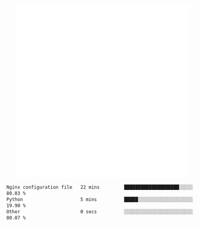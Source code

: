 <div align="center">
    <a href="https://konst.fish">
        <img src="https://raw.githubusercontent.com/konstfish/konstfish/master/fish.svg" alt="Logo" width="450"/>
    </a>
</div>

<!--START_SECTION:waka-->
```text
Nginx configuration file   22 mins         ████████████████████░░░░░   80.03 % 
Python                     5 mins          █████░░░░░░░░░░░░░░░░░░░░   19.90 % 
Other                      0 secs          ░░░░░░░░░░░░░░░░░░░░░░░░░   00.07 % 
```
<!--END_SECTION:waka-->
